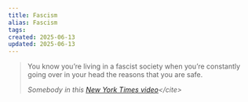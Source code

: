 ```yaml
---
title: Fascism
alias: Fascism
tags:
created: 2025-06-13
updated: 2025-06-13
---
```


> You know you’re living in a fascist society when you’re constantly going over in your head the reasons that you are safe.
> 
> <cite>Somebody in this [*New York Times* video]([https://youtu.be/IXR9PByA9SY?si=yCiOYcS7Mwa4iwyq](https://youtu.be/IXR9PByA9SY?si=yCiOYcS7Mwa4iwyq))</cite>
